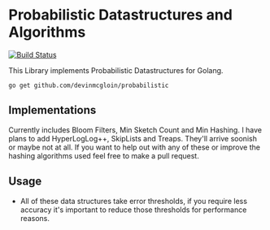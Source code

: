 # Probabilistic Datastructures and Algorithms
[![Build Status](https://travis-ci.org/devinmcgloin/probabilistic.svg?branch=master)](https://travis-ci.org/devinmcgloin/probabilistic)

This Library implements Probabilistic Datastructures for Golang.

```
go get github.com/devinmcgloin/probabilistic
```

## Implementations

Currently includes Bloom Filters, Min Sketch Count and Min Hashing. I have plans
to add HyperLogLog++, SkipLists and Treaps. They'll arrive soonish or maybe not
at all. If you want to help out with any of these or improve the hashing
algorithms used feel free to make a pull request.

## Usage

* All of these data structures take error thresholds, if you require less
    accuracy it's important to reduce those thresholds for performance reasons.

